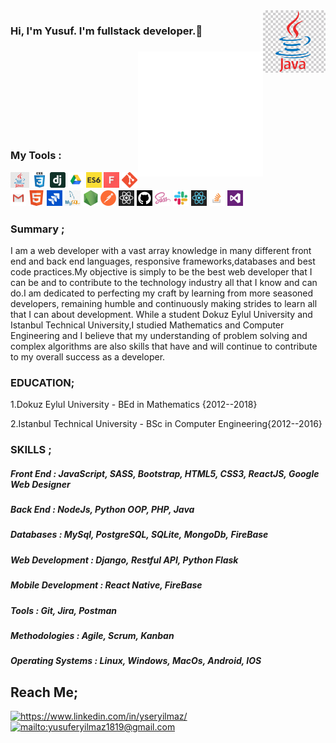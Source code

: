<img align="right" src="https://github.com/eryilmazysf/eryilmazysf/blob/main/Webp.net-gifmaker.gif" alt="tools" width="100" height="100" align="right" style="max-width:100%;">

<h3 class="animate__animated animate__bounce">Hi, I'm Yusuf. I'm fullstack developer.👋<h3/>

<img src="https://github.com/eryilmazysf/eryilmazysf/blob/main/animation_500_kd7ngokt.gif" alt="react-native" width="200" height="200" align="right" style="max-width:100%;">
<img src="https://camo.githubusercontent.com/ecdf091dc9f099a6db3e61242963a3a5412ae6a8/687474703a2f2f696d672e736869656c64732e696f2f62616467652f746563682d737461636b2d3036393066612e7376673f7374796c653d666c6174" alt="" data-canonical-src="http://img.shields.io/badge/tech-stack-0690fa.svg?style=flat" style="max-width:100%;">
<br/>
<br/><br/><br/><br/><br/><br/>
<p>My Tools :<p/>
<p align="bottom">
 <img src="https://github.com/eryilmazysf/eryilmazysf/blob/main/java.png" width="30" height="25" border: 5px solid #555>
<img src="https://github.com/eryilmazysf/eryilmazysf/blob/main/css3.png" width="25" height="25" border: 5px solid #555>
<img src="https://github.com/eryilmazysf/eryilmazysf/blob/main/dj.png" width="25" height="25" border: 5px solid #555>
<img src="https://github.com/eryilmazysf/eryilmazysf/blob/main/drive.png" width="25" height="25" border: 5px solid #555>
<img src="https://github.com/eryilmazysf/eryilmazysf/blob/main/es6.jpg" width="25" height="25" border: 5px solid #555>
<img src="https://github.com/eryilmazysf/eryilmazysf/blob/main/font.jpg" width="25" height="25">
<img src="https://github.com/eryilmazysf/eryilmazysf/blob/main/git.png" width="25" height="25">
<img src="https://github.com/eryilmazysf/eryilmazysf/blob/main/gmail.jpg" width="25" height="25">
<img src="https://github.com/eryilmazysf/eryilmazysf/blob/main/html.png" width="25" height="25">
<img src="https://github.com/eryilmazysf/eryilmazysf/blob/main/jira.jpg" width="25" height="25">
<img src="https://github.com/eryilmazysf/eryilmazysf/blob/main/mysql.jpg" width="25" height="25">
<img src="https://github.com/eryilmazysf/eryilmazysf/blob/main/node.png" width="25" height="25">
<img src="https://github.com/eryilmazysf/eryilmazysf/blob/main/postman.png" width="25" height="25">
<img src="https://github.com/eryilmazysf/eryilmazysf/blob/main/react.jpg" width="25" height="25">
<img src="https://github.com/eryilmazysf/eryilmazysf/blob/main/sgithub.png" width="25" height="25">
<img src="https://github.com/eryilmazysf/eryilmazysf/blob/main/sass.png" width="25" height="25">
<img src="https://github.com/eryilmazysf/eryilmazysf/blob/main/slack0.jpg" width="25" height="25">
<img src="https://github.com/eryilmazysf/eryilmazysf/blob/main/reactt.png" width="25" height="25">
<img src="https://github.com/eryilmazysf/eryilmazysf/blob/main/stackover.png" width="25" height="25">
<img src="https://github.com/eryilmazysf/eryilmazysf/blob/main/vs.png" width="25" height="25">
<p/>

### Summary ; 

I am a web developer with a vast array knowledge in many different front end and back end languages, responsive frameworks,databases and best code practices.My objective is simply to be the best web developer that I can be and to contribute to the technology industry all that I know and can do.I am dedicated to perfecting my craft by learning from more seasoned developers, remaining humble and continuously making strides to learn all that I can about development. While a student Dokuz Eylul University and Istanbul Technical University,I studied Mathematics and Computer Engineering and I believe that my understanding of problem solving and complex algorithms are also skills that have and will continue to contribute to my overall success as a developer.

### EDUCATION;

1.Dokuz Eylul University - BEd in Mathematics {2012--2018}

2.Istanbul Technical University - BSc in Computer Engineering{2012--2016}

### SKILLS ;

##### Front End : JavaScript, SASS, Bootstrap, HTML5, CSS3, ReactJS, Google Web Designer
##### Back End : NodeJs, Python OOP, PHP, Java
##### Databases : MySql, PostgreSQL, SQLite, MongoDb, FireBase
##### Web Development : Django, Restful API, Python Flask
##### Mobile Development : React Native, FireBase
##### Tools : Git, Jira, Postman
##### Methodologies : Agile, Scrum, Kanban
##### Operating Systems : Linux, Windows, MacOs, Android, IOS

## Reach Me;
<a href="https://www.linkedin.com/in/yseryilmaz/" target="_blank">
    <img src="https://img.shields.io/badge/%20-linkedin-0072b1" alt="https://www.linkedin.com/in/yseryilmaz/">
</a>

<a href="mailto:yusuferyilmaz1819@gmail.com" target="_blank">
    <img src="https://img.shields.io/badge/%20-gmail-B23121" alt="mailto:yusuferyilmaz1819@gmail.com">
</a>


